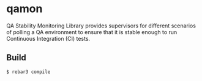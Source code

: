 qamon
=====

QA Stability Monitoring Library provides supervisors for different scenarios of polling a QA environment to ensure that it is stable enough to run Continuous Integration (CI) tests.

Build
-----

    $ rebar3 compile
